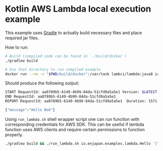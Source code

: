 # Kotlin AWS Lambda local execution example

This example uses [Gradle](https://gradle.org/) to actually build necessary files and place required jar files.

How to run:

```bash
# Build (compiled code can be found in `./build/docker`)
./gradlew build

# Use that directory to run compiled example
docker run --rm -v "$PWD/build/docker":/var/task lambci/lambda:java8 io.enjapan.examples.lambda.Hello '{"name": "Bob"}'
```

Should produce the following output:

```bash
START RequestId: aa0789b5-6149-4b99-84da-51cfd9a5a5e1 Version: $LATEST
END RequestId: aa0789b5-6149-4b99-84da-51cfd9a5a5e1
REPORT RequestId: aa0789b5-6149-4b99-84da-51cfd9a5a5e1	Duration: 1571.25 ms	Billed Duration: 1600 ms	Memory Size: 1536 MB	Max Memory Used: 8 MB

{"message":"Hello Bob"}
```

Using `run_lambda.sh` shell wrapper script one can run function with corresponding credentials for AWS SDK.
This can be useful if lambda function uses AWS clients and require certain permissions to function properly.

```bash
./gradlew build && ./run_lambda.sh io.enjapan.examples.lambda.Hello '{"name": "Bob"}'
```
